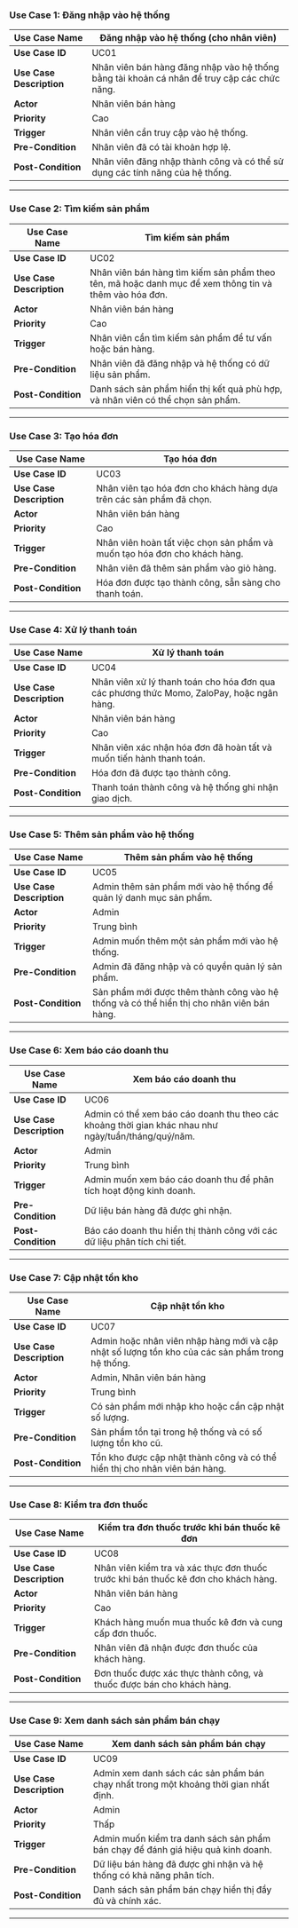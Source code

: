 ### **Use Case 1: Đăng nhập vào hệ thống**

| **Use Case Name**       | Đăng nhập vào hệ thống (cho nhân viên) |
|-------------------------|-----------------------------------------|
| **Use Case ID**          | UC01                                   |
| **Use Case Description** | Nhân viên bán hàng đăng nhập vào hệ thống bằng tài khoản cá nhân để truy cập các chức năng. |
| **Actor**                | Nhân viên bán hàng                     |
| **Priority**             | Cao                                    |
| **Trigger**              | Nhân viên cần truy cập vào hệ thống.   |
| **Pre-Condition**        | Nhân viên đã có tài khoản hợp lệ.      |
| **Post-Condition**       | Nhân viên đăng nhập thành công và có thể sử dụng các tính năng của hệ thống. |

---

### **Use Case 2: Tìm kiếm sản phẩm**

| **Use Case Name**       | Tìm kiếm sản phẩm                       |
|-------------------------|-----------------------------------------|
| **Use Case ID**          | UC02                                   |
| **Use Case Description** | Nhân viên bán hàng tìm kiếm sản phẩm theo tên, mã hoặc danh mục để xem thông tin và thêm vào hóa đơn. |
| **Actor**                | Nhân viên bán hàng                     |
| **Priority**             | Cao                                    |
| **Trigger**              | Nhân viên cần tìm kiếm sản phẩm để tư vấn hoặc bán hàng. |
| **Pre-Condition**        | Nhân viên đã đăng nhập và hệ thống có dữ liệu sản phẩm. |
| **Post-Condition**       | Danh sách sản phẩm hiển thị kết quả phù hợp, và nhân viên có thể chọn sản phẩm. |

---

### **Use Case 3: Tạo hóa đơn**

| **Use Case Name**       | Tạo hóa đơn                             |
|-------------------------|-----------------------------------------|
| **Use Case ID**          | UC03                                   |
| **Use Case Description** | Nhân viên tạo hóa đơn cho khách hàng dựa trên các sản phẩm đã chọn. |
| **Actor**                | Nhân viên bán hàng                     |
| **Priority**             | Cao                                    |
| **Trigger**              | Nhân viên hoàn tất việc chọn sản phẩm và muốn tạo hóa đơn cho khách hàng. |
| **Pre-Condition**        | Nhân viên đã thêm sản phẩm vào giỏ hàng. |
| **Post-Condition**       | Hóa đơn được tạo thành công, sẵn sàng cho thanh toán. |

---

### **Use Case 4: Xử lý thanh toán**

| **Use Case Name**       | Xử lý thanh toán                        |
|-------------------------|-----------------------------------------|
| **Use Case ID**          | UC04                                   |
| **Use Case Description** | Nhân viên xử lý thanh toán cho hóa đơn qua các phương thức Momo, ZaloPay, hoặc ngân hàng. |
| **Actor**                | Nhân viên bán hàng                     |
| **Priority**             | Cao                                    |
| **Trigger**              | Nhân viên xác nhận hóa đơn đã hoàn tất và muốn tiến hành thanh toán. |
| **Pre-Condition**        | Hóa đơn đã được tạo thành công.        |
| **Post-Condition**       | Thanh toán thành công và hệ thống ghi nhận giao dịch. |

---

### **Use Case 5: Thêm sản phẩm vào hệ thống**

| **Use Case Name**       | Thêm sản phẩm vào hệ thống              |
|-------------------------|-----------------------------------------|
| **Use Case ID**          | UC05                                   |
| **Use Case Description** | Admin thêm sản phẩm mới vào hệ thống để quản lý danh mục sản phẩm. |
| **Actor**                | Admin                                  |
| **Priority**             | Trung bình                             |
| **Trigger**              | Admin muốn thêm một sản phẩm mới vào hệ thống. |
| **Pre-Condition**        | Admin đã đăng nhập và có quyền quản lý sản phẩm. |
| **Post-Condition**       | Sản phẩm mới được thêm thành công vào hệ thống và có thể hiển thị cho nhân viên bán hàng. |

---

### **Use Case 6: Xem báo cáo doanh thu**

| **Use Case Name**       | Xem báo cáo doanh thu                   |
|-------------------------|-----------------------------------------|
| **Use Case ID**          | UC06                                   |
| **Use Case Description** | Admin có thể xem báo cáo doanh thu theo các khoảng thời gian khác nhau như ngày/tuần/tháng/quý/năm. |
| **Actor**                | Admin                                  |
| **Priority**             | Trung bình                             |
| **Trigger**              | Admin muốn xem báo cáo doanh thu để phân tích hoạt động kinh doanh. |
| **Pre-Condition**        | Dữ liệu bán hàng đã được ghi nhận.     |
| **Post-Condition**       | Báo cáo doanh thu hiển thị thành công với các dữ liệu phân tích chi tiết. |

---

### **Use Case 7: Cập nhật tồn kho**

| **Use Case Name**       | Cập nhật tồn kho                        |
|-------------------------|-----------------------------------------|
| **Use Case ID**          | UC07                                   |
| **Use Case Description** | Admin hoặc nhân viên nhập hàng mới và cập nhật số lượng tồn kho của các sản phẩm trong hệ thống. |
| **Actor**                | Admin, Nhân viên bán hàng              |
| **Priority**             | Trung bình                             |
| **Trigger**              | Có sản phẩm mới nhập kho hoặc cần cập nhật số lượng. |
| **Pre-Condition**        | Sản phẩm tồn tại trong hệ thống và có số lượng tồn kho cũ. |
| **Post-Condition**       | Tồn kho được cập nhật thành công và có thể hiển thị cho nhân viên bán hàng. |

---

### **Use Case 8: Kiểm tra đơn thuốc**

| **Use Case Name**       | Kiểm tra đơn thuốc trước khi bán thuốc kê đơn |
|-------------------------|-----------------------------------------------|
| **Use Case ID**          | UC08                                          |
| **Use Case Description** | Nhân viên kiểm tra và xác thực đơn thuốc trước khi bán thuốc kê đơn cho khách hàng. |
| **Actor**                | Nhân viên bán hàng                            |
| **Priority**             | Cao                                           |
| **Trigger**              | Khách hàng muốn mua thuốc kê đơn và cung cấp đơn thuốc. |
| **Pre-Condition**        | Nhân viên đã nhận được đơn thuốc của khách hàng. |
| **Post-Condition**       | Đơn thuốc được xác thực thành công, và thuốc được bán cho khách hàng. |

---

### **Use Case 9: Xem danh sách sản phẩm bán chạy**

| **Use Case Name**       | Xem danh sách sản phẩm bán chạy            |
|-------------------------|--------------------------------------------|
| **Use Case ID**          | UC09                                       |
| **Use Case Description** | Admin xem danh sách các sản phẩm bán chạy nhất trong một khoảng thời gian nhất định. |
| **Actor**                | Admin                                      |
| **Priority**             | Thấp                                       |
| **Trigger**              | Admin muốn kiểm tra danh sách sản phẩm bán chạy để đánh giá hiệu quả kinh doanh. |
| **Pre-Condition**        | Dữ liệu bán hàng đã được ghi nhận và hệ thống có khả năng phân tích. |
| **Post-Condition**       | Danh sách sản phẩm bán chạy hiển thị đầy đủ và chính xác. |

---
